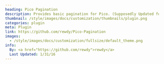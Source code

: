 ```yaml
---
heading: Pico Pagination
description: Provides basic pagination for Pico. (Supposedly Updated for 1.0)
thumbnail: /style/images/docs/customization/thumbnails/plugin.png
categories: plugin
meta: Plugin
link: https://github.com/rewdy/Pico-Pagination
images:
  - /style/images/docs/customization/fullsize/default_theme.png
info:
  By: <a href="https://github.com/rewdy">rewdy</a>
  Last Updated: 1/31/16
---
```

